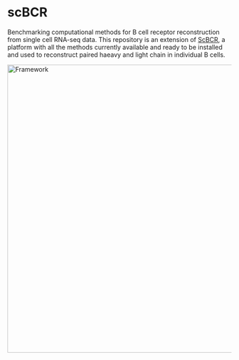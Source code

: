 # scBCR
Benchmarking computational methods for B cell receptor reconstruction from single cell RNA-seq data. This repository is an extension of [ScBCR](https://gitlab.com/tAndreani/scBCR), a platform with all the methods currently available and ready to be installed and used to reconstruct paired haeavy and light chain in individual B cells.  

<img width="649" alt="Framework" src="https://user-images.githubusercontent.com/6462162/137155471-1d6d4292-eb32-46ee-86fd-0d3bace2a4b4.PNG">
